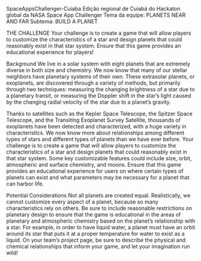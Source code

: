 SpaceAppsChallenger-Cuiaba
Edição regional de Cuiabá do Hackaton global da NASA Space App Challenger Tema da equipe: PLANETS NEAR AND FAR Subtema: BUILD A PLANET

THE CHALLENGE Your challenge is to create a game that will allow players to customize the characteristics of a star and design planets that could reasonably exist in that star system. Ensure that this game provides an educational experience for players!

Background We live in a solar system with eight planets that are extremely diverse in both size and chemistry. We now know that many of our stellar neighbors have planetary systems of their own. These extrasolar planets, or exoplanets, are discovered through a variety of methods, but primarily through two techniques: measuring the changing brightness of a star due to a planetary transit, or measuring the Doppler shift in the star’s light caused by the changing radial velocity of the star due to a planet’s gravity.

Thanks to satellites such as the Kepler Space Telescope, the Spitzer Space Telescope, and the Transiting Exoplanet Survey Satellite, thousands of exoplanets have been detected and characterized, with a huge variety in characteristics. We now know more about relationships among different types of stars and different types of planets than we have ever before. Your challenge is to create a game that will allow players to customize the characteristics of a star and design planets that could reasonably exist in that star system. Some key customizable features could include size, orbit, atmospheric and surface chemistry, and moons. Ensure that this game provides an educational experience for users on where certain types of planets can exist and what parameters may be necessary for a planet that can harbor life.

Potential Considerations Not all planets are created equal. Realistically, we cannot customize every aspect of a planet, because so many characteristics rely on others. Be sure to include reasonable restrictions on planetary design to ensure that the game is educational in the areas of planetary and atmospheric chemistry based on the planet’s relationship with a star. For example, in order to have liquid water, a planet must have an orbit around its star that puts it at a proper temperature for water to exist as a liquid. On your team’s project page, be sure to describe the physical and chemical relationships that inform your game, and let your imagination run wild!
